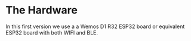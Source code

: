 # The Hardware

In this first version we use a a Wemos D1 R32 ESP32 board or equivalent ESP32 board with both WIFI and BLE.

